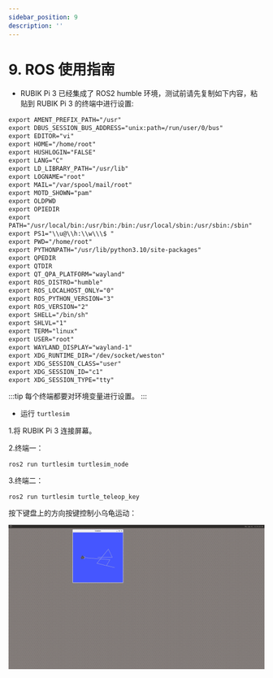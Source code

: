```yaml
---
sidebar_position: 9
description: ''
---
```


# 9. ROS 使用指南

* RUBIK Pi 3 已经集成了 ROS2 humble 环境，测试前请先复制如下内容，粘贴到 RUBIK Pi 3 的终端中进行设置:

```shell showLineNumbers
export AMENT_PREFIX_PATH="/usr"
export DBUS_SESSION_BUS_ADDRESS="unix:path=/run/user/0/bus"
export EDITOR="vi"
export HOME="/home/root"
export HUSHLOGIN="FALSE"
export LANG="C"
export LD_LIBRARY_PATH="/usr/lib"
export LOGNAME="root"
export MAIL="/var/spool/mail/root"
export MOTD_SHOWN="pam"
export OLDPWD
export OPIEDIR
export PATH="/usr/local/bin:/usr/bin:/bin:/usr/local/sbin:/usr/sbin:/sbin"
export PS1="\\u@\\h:\\w\\\$ "
export PWD="/home/root"
export PYTHONPATH="/usr/lib/python3.10/site-packages"
export QPEDIR
export QTDIR
export QT_QPA_PLATFORM="wayland"
export ROS_DISTRO="humble"
export ROS_LOCALHOST_ONLY="0"
export ROS_PYTHON_VERSION="3"
export ROS_VERSION="2"
export SHELL="/bin/sh"
export SHLVL="1"
export TERM="linux"
export USER="root"
export WAYLAND_DISPLAY="wayland-1"
export XDG_RUNTIME_DIR="/dev/socket/weston"
export XDG_SESSION_CLASS="user"
export XDG_SESSION_ID="c1"
export XDG_SESSION_TYPE="tty"
```
:::tip
每个终端都要对环境变量进行设置。
:::

* 运行 `turtlesim`

1.将 RUBIK Pi 3 连接屏幕。

2.终端一：

```shell showLineNumbers
ros2 run turtlesim turtlesim_node
```

3.终端二：

```shell showLineNumbers
ros2 run turtlesim turtle_teleop_key
```

按下键盘上的方向按键控制小乌龟运动：

![](images/wayland-screenshot-1970-01-01_00-39-30.png)
